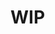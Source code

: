 <!DOCTYPE html>
<html>
<head>
    <meta charset="UTF-8">
    <title>Document</title>
</head>
<body>
    <h1>WIP</h1>
</body>
</html>
